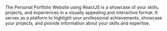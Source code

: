 The Personal Portfolio Website using ReactJS is a showcase of your skills, projects, and experiences in a visually appealing and interactive format. It serves as a platform to highlight your professional achievements, showcase your projects, and provide information about your skills and expertise.
